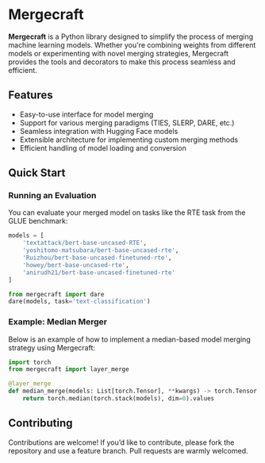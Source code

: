 # Mergecraft

**Mergecraft** is a Python library designed to simplify the process of merging machine learning models. Whether you're combining weights from different models or experimenting with novel merging strategies, Mergecraft provides the tools and decorators to make this process seamless and efficient.

## Features

- Easy-to-use interface for model merging
- Support for various merging paradigms (TIES, SLERP, DARE, etc.)
- Seamless integration with Hugging Face models
- Extensible architecture for implementing custom merging methods
- Efficient handling of model loading and conversion

## Quick Start

### Running an Evaluation

You can evaluate your merged model on tasks like the RTE task from the GLUE benchmark:

```python
models = [
    'textattack/bert-base-uncased-RTE',
    'yoshitomo-matsubara/bert-base-uncased-rte',
    'Ruizhou/bert-base-uncased-finetuned-rte',
    'howey/bert-base-uncased-rte',
    'anirudh21/bert-base-uncased-finetuned-rte'
]

from mergecraft import dare
dare(models, task='text-classification')
```

### Example: Median Merger

Below is an example of how to implement a median-based model merging strategy using Mergecraft:

```python
import torch
from mergecraft import layer_merge

@layer_merge
def median_merge(models: List[torch.Tensor], **kwargs) -> torch.Tensor:
    return torch.median(torch.stack(models), dim=0).values
```


## Contributing

Contributions are welcome! If you’d like to contribute, please fork the repository and use a feature branch. Pull requests are warmly welcomed.
